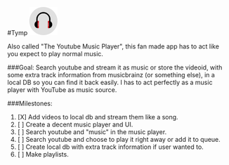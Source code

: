 #Tymp
<img src="https://raw.githubusercontent.com/KeizerDev/TYMP/master/app/src/main/res/drawable/tymp.png" height="64" width="64"/>

Also called "The Youtube Music Player", this fan made app has to act like you expect to play normal music.  

###Goal:
Search youtube and stream it as music or store the videoid, with some extra track information from musicbrainz (or something else), in a local DB so you can find it back easily. I has to act perfectly as a music player with YouTube as music source.  

###Milestones:
1. [X] Add videos to local db and stream them like a song.
2. [ ] Create a decent music player and UI. 
3. [ ] Search youtube and "music" in the music player.
4. [ ] Search youtube and choose to play it right away or add it to queue.
5. [ ] Create local db with extra track information if user wanted to.
6. [ ] Make playlists.
